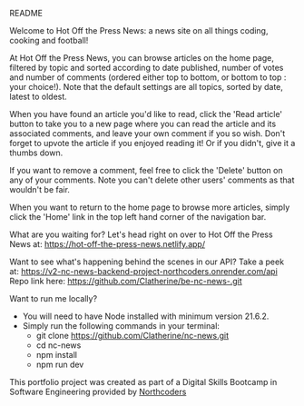 README

Welcome to Hot Off the Press News: a news site on all things coding, cooking and football!

At Hot Off the Press News, you can browse articles on the home page, filtered by topic and sorted according to date published, number of votes and number of comments (ordered either top to bottom, or bottom to top : your choice!). Note that the default settings are all topics, sorted by date, latest to oldest.

When you have found an article you'd like to read, click the 'Read article' button to take you to a new page where you can read the article and its associated comments, and leave your own comment if you so wish. Don't forget to upvote the article if you enjoyed reading it! Or if you didn't, give it a thumbs down. 

If you want to remove a comment, feel free to click the 'Delete' button on any of your comments. Note you can't delete other users' comments as that wouldn't be fair. 

When you want to return to the home page to browse more articles, simply click the 'Home' link in the top left hand corner of the navigation bar.

What are you waiting for? Let's head right on over to Hot Off the Press News at: 
https://hot-off-the-press-news.netlify.app/

Want to see what's happening behind the scenes in our API? Take a peek at: https://v2-nc-news-backend-project-northcoders.onrender.com/api
Repo link here: https://github.com/Clatherine/be-nc-news-.git

Want to run me locally? 

- You will need to have Node installed with minimum version 21.6.2.
- Simply run the following commands in your terminal:
    - git clone https://github.com/Clatherine/nc-news.git
    - cd nc-news
    - npm install
    - npm run dev

This portfolio project was created as part of a Digital Skills Bootcamp in Software Engineering provided by [Northcoders](https://northcoders.com/)
